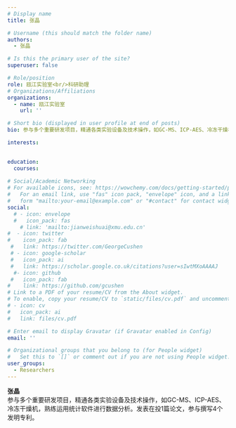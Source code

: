 ```yaml
---
# Display name
title: 张晶

# Username (this should match the folder name)
authors:
  - 张晶

# Is this the primary user of the site?
superuser: false

# Role/position
role: 瓯江实验室<br/>科研助理
# Organizations/Affiliations
organizations:
  - name: 瓯江实验室
    url: ''

# Short bio (displayed in user profile at end of posts)
bio: 参与多个重要研发项目，精通各类实验设备及技术操作，如GC-MS、ICP-AES、冷冻干燥机，熟练运用统计软件进行数据分析。发表在投1篇论文，参与撰写4个发明专利。

interests:
  

education:
  courses:
    
# Social/Academic Networking
# For available icons, see: https://wowchemy.com/docs/getting-started/page-builder/#icons
#   For an email link, use "fas" icon pack, "envelope" icon, and a link in the
#   form "mailto:your-email@example.com" or "#contact" for contact widget.
social:
  # - icon: envelope
  #   icon_pack: fas
    # link: 'mailto:jianweishuai@xmu.edu.cn'
#  - icon: twitter
#    icon_pack: fab
 #   link: https://twitter.com/GeorgeCushen
 # - icon: google-scholar
 #   icon_pack: ai
 #   link: https://scholar.google.co.uk/citations?user=sIwtMXoAAAAJ
  #- icon: github
 #   icon_pack: fab
#    link: https://github.com/gcushen
# Link to a PDF of your resume/CV from the About widget.
# To enable, copy your resume/CV to `static/files/cv.pdf` and uncomment the lines below.
# - icon: cv
#   icon_pack: ai
#   link: files/cv.pdf

# Enter email to display Gravatar (if Gravatar enabled in Config)
email: ''

# Organizational groups that you belong to (for People widget)
#   Set this to `[]` or comment out if you are not using People widget.
user_groups:
  - Researchers
---
```


**张晶** <br/>
参与多个重要研发项目，精通各类实验设备及技术操作，如GC-MS、ICP-AES、冷冻干燥机，熟练运用统计软件进行数据分析。发表在投1篇论文，参与撰写4个发明专利。 <br/>

